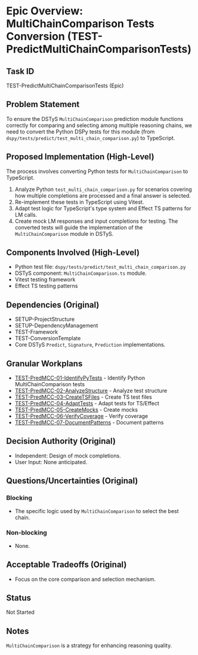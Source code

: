 # Epic Overview: MultiChainComparison Tests Conversion (TEST-PredictMultiChainComparisonTests)

## Task ID
TEST-PredictMultiChainComparisonTests (Epic)

## Problem Statement
To ensure the DSTyS `MultiChainComparison` prediction module functions correctly for comparing and selecting among multiple reasoning chains, we need to convert the Python DSPy tests for this module (from `dspy/tests/predict/test_multi_chain_comparison.py`) to TypeScript.

## Proposed Implementation (High-Level)
The process involves converting Python tests for `MultiChainComparison` to TypeScript.
1.  Analyze Python `test_multi_chain_comparison.py` for scenarios covering how multiple completions are processed and a final answer is selected.
2.  Re-implement these tests in TypeScript using Vitest.
3.  Adapt test logic for TypeScript's type system and Effect TS patterns for LM calls.
4.  Create mock LM responses and input completions for testing.
The converted tests will guide the implementation of the `MultiChainComparison` module in DSTyS.

## Components Involved (High-Level)
- Python test file: `dspy/tests/predict/test_multi_chain_comparison.py`
- DSTyS component: `MultiChainComparison.ts` module.
- Vitest testing framework
- Effect TS testing patterns

## Dependencies (Original)
- SETUP-ProjectStructure
- SETUP-DependencyManagement
- TEST-Framework
- TEST-ConversionTemplate
- Core DSTyS `Predict`, `Signature`, `Prediction` implementations.

## Granular Workplans
- [TEST-PredMCC-01-IdentifyPyTests](../../Documentation/Plans/TEST-PredMCC-01-IdentifyPyTests.md) - Identify Python MultiChainComparison tests
- [TEST-PredMCC-02-AnalyzeStructure](../../Documentation/Plans/TEST-PredMCC-02-AnalyzeStructure.md) - Analyze test structure
- [TEST-PredMCC-03-CreateTSFiles](../../Documentation/Plans/TEST-PredMCC-03-CreateTSFiles.md) - Create TS test files
- [TEST-PredMCC-04-AdaptTests](../../Documentation/Plans/TEST-PredMCC-04-AdaptTests.md) - Adapt tests for TS/Effect
- [TEST-PredMCC-05-CreateMocks](../../Documentation/Plans/TEST-PredMCC-05-CreateMocks.md) - Create mocks
- [TEST-PredMCC-06-VerifyCoverage](../../Documentation/Plans/TEST-PredMCC-06-VerifyCoverage.md) - Verify coverage
- [TEST-PredMCC-07-DocumentPatterns](../../Documentation/Plans/TEST-PredMCC-07-DocumentPatterns.md) - Document patterns

## Decision Authority (Original)
- Independent: Design of mock completions.
- User Input: None anticipated.

## Questions/Uncertainties (Original)
### Blocking
- The specific logic used by `MultiChainComparison` to select the best chain.
### Non-blocking
- None.

## Acceptable Tradeoffs (Original)
- Focus on the core comparison and selection mechanism.

## Status
Not Started

## Notes
`MultiChainComparison` is a strategy for enhancing reasoning quality.